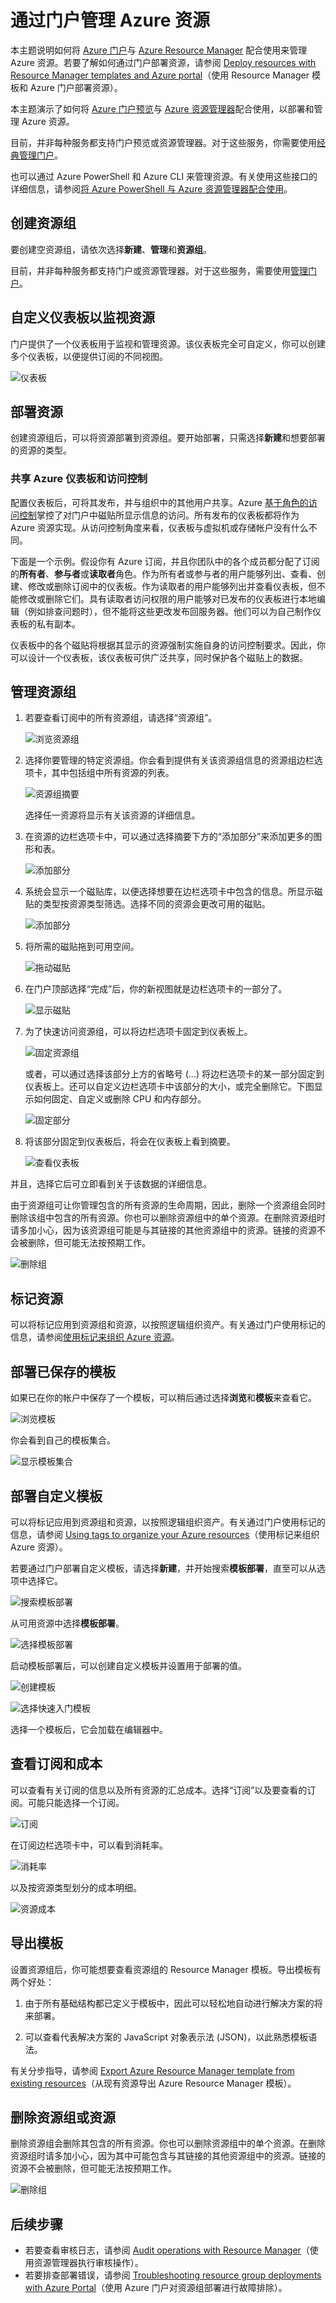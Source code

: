 <properties 
	pageTitle="使用 Azure 门户管理 Azure 资源 | Azure" 
	description="使用 Azure 门户和 Azure Resource Manager 来管理资源。说明如何使用仪表板和磁贴来资源监视。" 
	services="azure-resource-manager,azure-portal" 
	documentationCenter="" 
	authors="tfitzmac" 
	manager="timlt" 
	editor="tysonn"/>

<tags 
	ms.service="azure-resource-manager" 
	ms.date="06/10/2016" 
	wacn.date="07/18/2016"/>







# 通过门户管理 Azure 资源

本主题说明如何将 [Azure 门户](https://portal.azure.cn)与 [Azure Resource Manager](/documentation/articles/resource-group-overview/) 配合使用来管理 Azure 资源。若要了解如何通过门户部署资源，请参阅 [Deploy resources with Resource Manager templates and Azure portal](/documentation/article/resource-group-template-deploy-portal/)（使用 Resource Manager 模板和 Azure 门户部署资源）。

本主题演示了如何将 [Azure 门户预览](https://portal.azure.cn)与 [Azure 资源管理器](/documentation/articles/resource-group-overview/)配合使用，以部署和管理 Azure 资源。

目前，并非每种服务都支持门户预览或资源管理器。对于这些服务，你需要使用[经典管理门户](https://manage.windowsazure.cn)。

也可以通过 Azure PowerShell 和 Azure CLI 来管理资源。有关使用这些接口的详细信息，请参阅[将 Azure PowerShell 与 Azure 资源管理器配合使用](/documentation/articles/powershell-azure-resource-manager/)。

## 创建资源组

要创建空资源组，请依次选择**新建**、**管理**和**资源组**。

目前，并非每种服务都支持门户或资源管理器。对于这些服务，需要使用[管理门户](https://manage.windowsazure.cn)。

<a id="access-control-for-azure-dashboards"/></a>
## 自定义仪表板以监视资源

门户提供了一个仪表板用于监视和管理资源。该仪表板完全可自定义，你可以创建多个仪表板，以便提供订阅的不同视图。

![仪表板](./media/resource-group-portal/dashboard.png)

## 部署资源

创建资源组后，可以将资源部署到资源组。要开始部署，只需选择**新建**和想要部署的资源的类型。


### 共享 Azure 仪表板和访问控制
配置仪表板后，可将其发布，并与组织中的其他用户共享。Azure [基于角色的访问控制](/documentation/articles/role-based-access-control-configure/)掌控了对门户中磁贴所显示信息的访问。所有发布的仪表板都将作为 Azure 资源实现。从访问控制角度来看，仪表板与虚拟机或存储帐户没有什么不同。

下面是一个示例。假设你有 Azure 订阅，并且你团队中的各个成员都分配了订阅的**所有者**、**参与者**或**读取者**角色。作为所有者或参与者的用户能够列出、查看、创建、修改或删除订阅中的仪表板。作为读取者的用户能够列出并查看仪表板，但不能修改或删除它们。具有读取者访问权限的用户能够对已发布的仪表板进行本地编辑（例如排查问题时），但不能将这些更改发布回服务器。他们可以为自己制作仪表板的私有副本。

仪表板中的各个磁贴将根据其显示的资源强制实施自身的访问控制要求。因此，你可以设计一个仪表板，该仪表板可供广泛共享，同时保护各个磁贴上的数据。

## 管理资源组

1. 若要查看订阅中的所有资源组，请选择“资源组”。

    ![浏览资源组](./media/resource-group-portal/browse-groups.png)

2. 选择你要管理的特定资源组。你会看到提供有关该资源组信息的资源组边栏选项卡，其中包括组中所有资源的列表。

    ![资源组摘要](./media/resource-group-portal/group-summary.png)

    选择任一资源将显示有关该资源的详细信息。

3. 在资源的边栏选项卡中，可以通过选择摘要下方的“添加部分”来添加更多的图形和表。

    ![添加部分](./media/resource-group-portal/add-section.png)

4. 系统会显示一个磁贴库，以便选择想要在边栏选项卡中包含的信息。所显示磁贴的类型按资源类型筛选。选择不同的资源会更改可用的磁贴。

    ![添加部分](./media/resource-group-portal/tile-gallery.png)

5. 将所需的磁贴拖到可用空间。

    ![拖动磁贴](./media/resource-group-portal/drag-tile.png)

6. 在门户顶部选择“完成”后，你的新视图就是边栏选项卡的一部分了。

    ![显示磁贴](./media/resource-group-portal/show-lens.png)

7. 为了快速访问资源组，可以将边栏选项卡固定到仪表板上。

    ![固定资源组](./media/resource-group-portal/pin-group.png)

    或者，可以通过选择该部分上方的省略号 (...) 将边栏选项卡的某一部分固定到仪表板上。还可以自定义边栏选项卡中该部分的大小，或完全删除它。下图显示如何固定、自定义或删除 CPU 和内存部分。

    ![固定部分](./media/resource-group-portal/pin-cpu-section.png)

8. 将该部分固定到仪表板后，将会在仪表板上看到摘要。

    ![查看仪表板](./media/resource-group-portal/view-startboard.png)

并且，选择它后可立即看到关于该数据的详细信息。

由于资源组可让你管理包含的所有资源的生命周期，因此，删除一个资源组会同时删除该组中包含的所有资源。你也可以删除资源组中的单个资源。在删除资源组时请多加小心，因为该资源组可能是与其链接的其他资源组中的资源。链接的资源不会被删除，但可能无法按预期工作。

![删除组](./media/resource-group-portal/delete-group.png)

## 标记资源

可以将标记应用到资源组和资源，以按照逻辑组织资产。有关通过门户使用标记的信息，请参阅[使用标记来组织 Azure 资源](/documentation/articles/resource-group-using-tags/)。

## 部署已保存的模板

如果已在你的帐户中保存了一个模板，可以稍后通过选择**浏览**和**模板**来查看它。

![浏览模板](./media/resource-group-portal/browse-templates.png)

你会看到自己的模板集合。

![显示模板集合](./media/resource-group-portal/show-template-collection.png)


## 部署自定义模板

可以将标记应用到资源组和资源，以按照逻辑组织资产。有关通过门户使用标记的信息，请参阅 [Using tags to organize your Azure resources](/documentation/articles/resource-group-using-tags/)（使用标记来组织 Azure 资源）。

若要通过门户部署自定义模板，请选择**新建**，并开始搜索**模板部署**，直至可以从选项中选择它。

![搜索模板部署](./media/resource-group-portal/search-template.png)

从可用资源中选择**模板部署**。

![选择模板部署](./media/resource-group-portal/select-template.png)

启动模板部署后，可以创建自定义模板并设置用于部署的值。

![创建模板](./media/resource-group-portal/show-custom-template.png)


![选择快速入门模板](./media/resource-group-portal/select-quickstart-template.png)

选择一个模板后，它会加载在编辑器中。

## 查看订阅和成本

可以查看有关订阅的信息以及所有资源的汇总成本。选择“订阅”以及要查看的订阅。可能只能选择一个订阅。

![订阅](./media/resource-group-portal/select-subscription.png)

在订阅边栏选项卡中，可以看到消耗率。

![消耗率](./media/resource-group-portal/burn-rate.png)

以及按资源类型划分的成本明细。

![资源成本](./media/resource-group-portal/cost-by-resource.png)

## 导出模板

设置资源组后，你可能想要查看资源组的 Resource Manager 模板。导出模板有两个好处：

1. 由于所有基础结构都已定义于模板中，因此可以轻松地自动进行解决方案的将来部署。

2. 可以查看代表解决方案的 JavaScript 对象表示法 (JSON)，以此熟悉模板语法。

有关分步指导，请参阅 [Export Azure Resource Manager template from existing resources](/documentation/articles/resource-manager-export-template/)（从现有资源导出 Azure Resource Manager 模板）。

## 删除资源组或资源

删除资源组会删除其包含的所有资源。你也可以删除资源组中的单个资源。在删除资源组时请多加小心，因为其中可能包含与其链接的其他资源组中的资源。链接的资源不会被删除，但可能无法按预期工作。

![删除组](./media/resource-group-portal/delete-group.png)


## 后续步骤

- 若要查看审核日志，请参阅 [Audit operations with Resource Manager](/documentation/articles/resource-group-audit/)（使用资源管理器执行审核操作）。
- 若要排查部署错误，请参阅 [Troubleshooting resource group deployments with Azure Portal](/documentation/articles/resource-manager-troubleshoot-deployments-portal/)（使用 Azure 门户对资源组部署进行故障排除）。






<!---HONumber=Mooncake_0503_2016-->